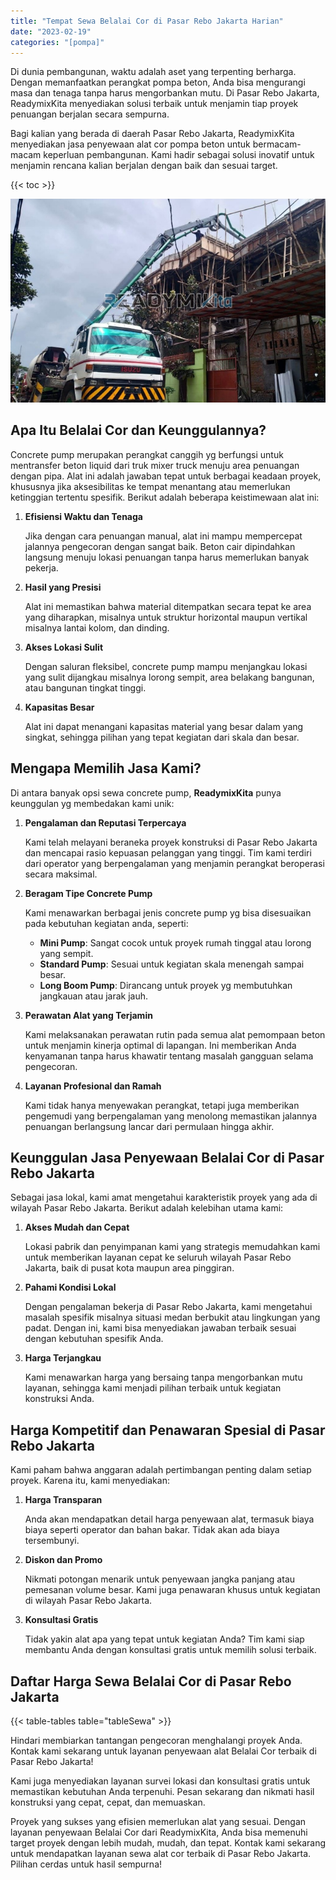 ```yaml
---
title: "Tempat Sewa Belalai Cor di Pasar Rebo Jakarta Harian"
date: "2023-02-19"
categories: "[pompa]"
---
```


Di dunia pembangunan, waktu adalah aset yang terpenting berharga. Dengan memanfaatkan perangkat pompa beton, Anda bisa mengurangi masa dan tenaga tanpa harus mengorbankan mutu. Di Pasar Rebo Jakarta, ReadymixKita menyediakan solusi terbaik untuk menjamin tiap proyek penuangan berjalan secara sempurna.

Bagi kalian yang berada di daerah Pasar Rebo Jakarta, ReadymixKita menyediakan jasa penyewaan alat cor pompa beton untuk bermacam-macam keperluan pembangunan. Kami hadir sebagai solusi inovatif untuk menjamin rencana kalian berjalan dengan baik dan sesuai target.

{{< toc >}}

![Tempat Sewa Belalai Cor di Pasar Rebo Jakarta Harian](/images/pompa/sewa-pompa-25.jpg)

## Apa Itu Belalai Cor dan Keunggulannya?

Concrete pump merupakan perangkat canggih yg berfungsi untuk mentransfer beton liquid dari truk mixer truck menuju area penuangan dengan pipa. Alat ini adalah jawaban tepat untuk berbagai keadaan proyek, khususnya jika aksesibilitas ke tempat menantang atau memerlukan ketinggian tertentu spesifik. Berikut adalah beberapa keistimewaan alat ini:

1. **Efisiensi Waktu dan Tenaga**

   Jika dengan cara penuangan manual, alat ini mampu mempercepat jalannya pengecoran dengan sangat baik. Beton cair dipindahkan langsung menuju lokasi penuangan tanpa harus memerlukan banyak pekerja.

2. **Hasil yang Presisi**

   Alat ini memastikan bahwa material ditempatkan secara tepat ke area yang diharapkan, misalnya untuk struktur horizontal maupun vertikal misalnya lantai kolom, dan dinding.

3. **Akses Lokasi Sulit**

   Dengan saluran fleksibel, concrete pump mampu menjangkau lokasi yang sulit dijangkau misalnya lorong sempit, area belakang bangunan, atau bangunan tingkat tinggi.

4. **Kapasitas Besar**

   Alat ini dapat menangani kapasitas material yang besar dalam yang singkat, sehingga pilihan yang tepat kegiatan dari skala dan besar.

## Mengapa Memilih Jasa Kami?

Di antara banyak opsi sewa concrete pump, **ReadymixKita** punya keunggulan yg membedakan kami unik:

1. **Pengalaman dan Reputasi Terpercaya**

   Kami telah melayani beraneka proyek konstruksi di Pasar Rebo Jakarta dan mencapai rasio kepuasan pelanggan yang tinggi. Tim kami terdiri dari operator yang berpengalaman yang menjamin perangkat beroperasi secara maksimal.

2. **Beragam Tipe Concrete Pump**

   Kami menawarkan berbagai jenis concrete pump yg bisa disesuaikan pada kebutuhan kegiatan anda, seperti:
   - **Mini Pump**: Sangat cocok untuk proyek rumah tinggal atau lorong yang sempit.
   - **Standard Pump**: Sesuai untuk kegiatan skala menengah sampai besar.
   - **Long Boom Pump**: Dirancang untuk proyek yg membutuhkan jangkauan atau jarak jauh.

3. **Perawatan Alat yang Terjamin**

   Kami melaksanakan perawatan rutin pada semua alat pemompaan beton untuk menjamin kinerja optimal di lapangan. Ini memberikan Anda kenyamanan tanpa harus khawatir tentang masalah gangguan selama pengecoran.

4. **Layanan Profesional dan Ramah**

   Kami tidak hanya menyewakan perangkat, tetapi juga memberikan pengemudi yang berpengalaman yang menolong memastikan jalannya penuangan berlangsung lancar dari permulaan hingga akhir.

## Keunggulan Jasa Penyewaan Belalai Cor di Pasar Rebo Jakarta

Sebagai jasa lokal, kami amat mengetahui karakteristik proyek yang ada di wilayah Pasar Rebo Jakarta. Berikut adalah kelebihan utama kami:

1. **Akses Mudah dan Cepat**

   Lokasi pabrik dan penyimpanan kami yang strategis memudahkan kami untuk memberikan layanan cepat ke seluruh wilayah Pasar Rebo Jakarta, baik di pusat kota maupun area pinggiran.

2. **Pahami Kondisi Lokal**

   Dengan pengalaman bekerja di Pasar Rebo Jakarta, kami mengetahui masalah spesifik misalnya situasi medan berbukit atau lingkungan yang padat. Dengan ini, kami bisa menyediakan jawaban terbaik sesuai dengan kebutuhan spesifik Anda.

3. **Harga Terjangkau**

   Kami menawarkan harga yang bersaing tanpa mengorbankan mutu layanan, sehingga kami menjadi pilihan terbaik untuk kegiatan konstruksi Anda.

## Harga Kompetitif dan Penawaran Spesial di Pasar Rebo Jakarta

Kami paham bahwa anggaran adalah pertimbangan penting dalam setiap proyek. Karena itu, kami menyediakan:

1. **Harga Transparan**

   Anda akan mendapatkan detail harga penyewaan alat, termasuk biaya biaya seperti operator dan bahan bakar. Tidak akan ada biaya tersembunyi.

2. **Diskon dan Promo**

   Nikmati potongan menarik untuk penyewaan jangka panjang atau pemesanan volume besar. Kami juga penawaran khusus untuk kegiatan di wilayah Pasar Rebo Jakarta.

3. **Konsultasi Gratis**

   Tidak yakin alat apa yang tepat untuk kegiatan Anda? Tim kami siap membantu Anda dengan konsultasi gratis untuk memilih solusi terbaik.

## Daftar Harga Sewa Belalai Cor di Pasar Rebo Jakarta

{{< table-tables table="tableSewa" >}}

Hindari membiarkan tantangan pengecoran menghalangi proyek Anda. Kontak kami sekarang untuk layanan penyewaan alat Belalai Cor terbaik di Pasar Rebo Jakarta!

Kami juga menyediakan layanan survei lokasi dan konsultasi gratis untuk memastikan kebutuhan Anda terpenuhi. Pesan sekarang dan nikmati hasil konstruksi yang cepat, cepat, dan memuaskan.

Proyek yang sukses yang efisien memerlukan alat yang sesuai. Dengan layanan penyewaan Belalai Cor dari ReadymixKita, Anda bisa memenuhi target proyek dengan lebih mudah, mudah, dan tepat. Kontak kami sekarang untuk mendapatkan layanan sewa alat cor terbaik di Pasar Rebo Jakarta. Pilihan cerdas untuk hasil sempurna!
